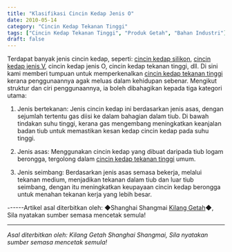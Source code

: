 ```yaml
---
title: "Klasifikasi Cincin Kedap Jenis O"
date: 2010-05-14
category: "Cincin Kedap Tekanan Tinggi"
tags: ["Cincin Kedap Tekanan Tinggi", "Produk Getah", "Bahan Industri"]
draft: false
---
```


Terdapat banyak jenis cincin kedap, seperti: [cincin kedap silikon](http://www.smpolymer.com/), [cincin kedap jenis V](http://www.smpolymer.com/), cincin kedap jenis O, cincin kedap tekanan tinggi, dll. Di sini kami memberi tumpuan untuk memperkenalkan [cincin kedap tekanan tinggi](http://www.smpolymer.com/gaoyamifengquan/) kerana penggunaannya agak meluas dalam kehidupan sebenar. Mengikut struktur dan ciri penggunaannya, ia boleh dibahagikan kepada tiga kategori utama:

1. Jenis bertekanan: Jenis cincin kedap ini berdasarkan jenis asas, dengan sejumlah tertentu gas diisi ke dalam bahagian dalam tiub. Di bawah tindakan suhu tinggi, kerana gas mengembang meningkatkan keanjalan badan tiub untuk memastikan kesan kedap cincin kedap pada suhu tinggi.

2. Jenis asas: Menggunakan cincin kedap yang dibuat daripada tiub logam berongga, tergolong dalam [cincin kedap tekanan tinggi](http://www.smpolymer.com/gaoyamifengquan/) umum.

3. Jenis seimbang: Berdasarkan jenis asas semasa bekerja, melalui tekanan medium, menjadikan tekanan dalam tiub dan luar tiub seimbang, dengan itu meningkatkan keupayaan cincin kedap berongga untuk menahan tekanan kerja yang lebih besar.

------Artikel asal diterbitkan oleh: ◆Shanghai Shangmai [Kilang Getah](http://www.smpolymer.com/)◆, Sila nyatakan sumber semasa mencetak semula!

---

*Asal diterbitkan oleh: Kilang Getah Shanghai Shangmai, Sila nyatakan sumber semasa mencetak semula!*